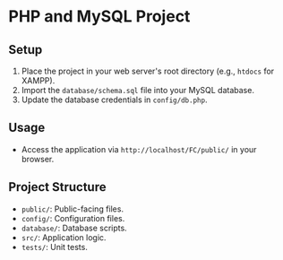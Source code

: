# PHP and MySQL Project

## Setup
1. Place the project in your web server's root directory (e.g., `htdocs` for XAMPP).
2. Import the `database/schema.sql` file into your MySQL database.
3. Update the database credentials in `config/db.php`.

## Usage
- Access the application via `http://localhost/FC/public/` in your browser.

## Project Structure
- `public/`: Public-facing files.
- `config/`: Configuration files.
- `database/`: Database scripts.
- `src/`: Application logic.
- `tests/`: Unit tests.
